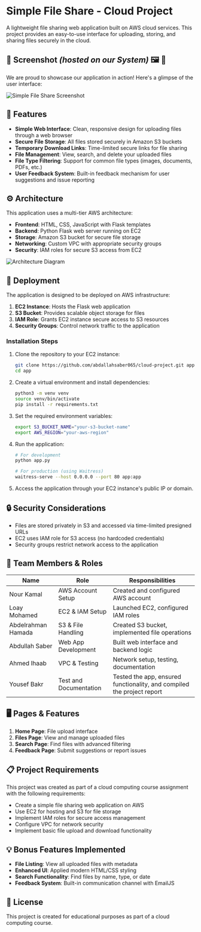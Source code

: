 # Simple File Share - Cloud Project

A lightweight file sharing web application built on AWS cloud services. This project provides an easy-to-use interface for uploading, storing, and sharing files securely in the cloud.

## 📸 Screenshot *(hosted on our System)* 🖼️ 🎉

We are proud to showcase our application in action! Here's a glimpse of the user interface:

![Simple File Share Screenshot](http://aws-file-share.devtrend.tech/download/Screenshot_2025-04-25_144233.png)

## 🌟 Features

- **Simple Web Interface**: Clean, responsive design for uploading files through a web browser
- **Secure File Storage**: All files stored securely in Amazon S3 buckets
- **Temporary Download Links**: Time-limited secure links for file sharing
- **File Management**: View, search, and delete your uploaded files
- **File Type Filtering**: Support for common file types (images, documents, PDFs, etc.)
- **User Feedback System**: Built-in feedback mechanism for user suggestions and issue reporting

## ⚙️ Architecture

This application uses a multi-tier AWS architecture:

- **Frontend**: HTML, CSS, JavaScript with Flask templates
- **Backend**: Python Flask web server running on EC2
- **Storage**: Amazon S3 bucket for secure file storage
- **Networking**: Custom VPC with appropriate security groups
- **Security**: IAM roles for secure S3 access from EC2

![Architecture Diagram](https://via.placeholder.com/800x400?text=Architecture+Diagram)

## 🚀 Deployment

The application is designed to be deployed on AWS infrastructure:

1. **EC2 Instance**: Hosts the Flask web application
2. **S3 Bucket**: Provides scalable object storage for files
3. **IAM Role**: Grants EC2 instance secure access to S3 resources
4. **Security Groups**: Control network traffic to the application

### Installation Steps

1. Clone the repository to your EC2 instance:

   ```bash
   git clone https://github.com/abdallahsaber065/cloud-project.git app
   cd app
   ```

2. Create a virtual environment and install dependencies:

   ```bash
   python3 -m venv venv
   source venv/bin/activate
   pip install -r requirements.txt
   ```

3. Set the required environment variables:

   ```bash
   export S3_BUCKET_NAME="your-s3-bucket-name"
   export AWS_REGION="your-aws-region"
   ```

4. Run the application:

   ```bash
   # For development
   python app.py
   
   # For production (using Waitress)
   waitress-serve --host 0.0.0.0 --port 80 app:app
   ```

5. Access the application through your EC2 instance's public IP or domain.

## 🔒 Security Considerations

- Files are stored privately in S3 and accessed via time-limited presigned URLs
- EC2 uses IAM role for S3 access (no hardcoded credentials)
- Security groups restrict network access to the application

## 👥 Team Members & Roles

| Name               | Role                   | Responsibilities                                                       |
| ------------------ | ---------------------- | ---------------------------------------------------------------------- |
| Nour Kamal         | AWS Account Setup      | Created and configured AWS account                                     |
| Loay Mohamed       | EC2 & IAM Setup        | Launched EC2, configured IAM roles                                     |
| Abdelrahman Hamada | S3 & File Handling     | Created S3 bucket, implemented file operations                         |
| Abdullah Saber     | Web App Development    | Built web interface and backend logic                                  |
| Ahmed Ihaab        | VPC & Testing          | Network setup, testing, documentation                                  |
| Yousef Bakr        | Test and Documentation | Tested the app, ensured functionality, and compiled the project report |

## 🖥️ Pages & Features

1. **Home Page**: File upload interface
2. **Files Page**: View and manage uploaded files
3. **Search Page**: Find files with advanced filtering
4. **Feedback Page**: Submit suggestions or report issues

## 📋 Project Requirements

This project was created as part of a cloud computing course assignment with the following requirements:

- Create a simple file sharing web application on AWS
- Use EC2 for hosting and S3 for file storage
- Implement IAM roles for secure access management
- Configure VPC for network security
- Implement basic file upload and download functionality

## 💡 Bonus Features Implemented

- **File Listing**: View all uploaded files with metadata
- **Enhanced UI**: Applied modern HTML/CSS styling
- **Search Functionality**: Find files by name, type, or date
- **Feedback System**: Built-in communication channel with EmailJS

## 📝 License

This project is created for educational purposes as part of a cloud computing course.
